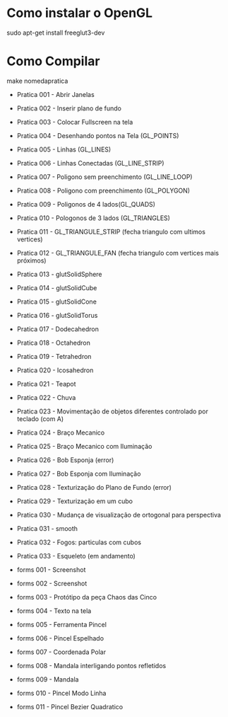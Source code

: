# Como instalar o OpenGL

 sudo apt-get install freeglut3-dev

# Como Compilar

make nomedapratica

- Pratica 001 - Abrir Janelas

- Pratica 002 - Inserir plano de fundo

- Pratica 003 - Colocar Fullscreen na tela

- Pratica 004 - Desenhando pontos na Tela (GL_POINTS)

- Pratica 005 - Linhas (GL_LINES)

- Pratica 006 - Linhas Conectadas (GL_LINE_STRIP)

- Pratica 007 - Poligono sem preenchimento (GL_LINE_LOOP)

- Pratica 008 - Poligono com preenchimento (GL_POLYGON)

- Pratica 009 - Poligonos de 4 lados(GL_QUADS)

- Pratica 010 - Pologonos de 3 lados (GL_TRIANGLES)

- Pratica 011 - GL_TRIANGULE_STRIP (fecha triangulo com ultimos vertices)

- Pratica 012 - GL_TRIANGULE_FAN (fecha triangulo com vertices mais próximos)

- Pratica 013 - glutSolidSphere

- Pratica 014 - glutSolidCube

- Pratica 015 - glutSolidCone

- Pratica 016 - glutSolidTorus

- Pratica 017 - Dodecahedron

- Pratica 018 - Octahedron

- Pratica 019 - Tetrahedron

- Pratica 020 - Icosahedron

- Pratica 021 - Teapot

- Pratica 022 - Chuva

- Pratica 023 - Movimentação de objetos diferentes controlado por teclado (com A)

- Pratica 024 - Braço Mecanico

- Pratica 025 - Braço Mecanico com Iluminação

- Pratica 026 - Bob Esponja (error)

- Pratica 027 - Bob Esponja com Iluminação

- Pratica 028 - Texturização do Plano de Fundo (error)

- Pratica 029 - Texturização em um cubo

- Pratica 030 - Mudança de visualização de ortogonal para perspectiva

- Pratica 031 - smooth

- Pratica 032 - Fogos: particulas com cubos

- Pratica 033 - Esqueleto (em andamento)

- forms 001 - Screenshot

- forms 002 - Screenshot

- forms 003 - Protótipo da peça Chaos das Cinco

- forms 004 - Texto na tela

- forms 005 - Ferramenta Pincel

- forms 006 - Pincel Espelhado

- forms 007 - Coordenada Polar

- forms 008 - Mandala interligando pontos refletidos

- forms 009 - Mandala

- forms 010 - Pincel Modo Linha

- forms 011 - Pincel Bezier Quadratico